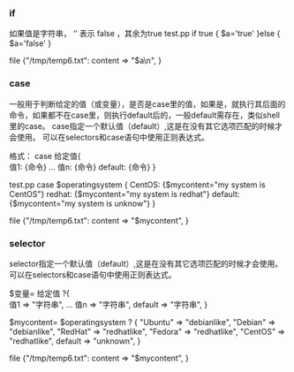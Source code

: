 ### if 
如果值是字符串， ‘’ 表示 false ，其余为true
test.pp
if true   {
        $a='true'
}else {
        $a='false'
}
 
file {"/tmp/temp6.txt":
       content =>   "$a\n",
}


### case
一般用于判断给定的值（或变量），是否是case里的值，如果是，就执行其后面的命令，如果都不在case里，则执行default后的，一般default需存在，类似shell里的case。
    case指定一个默认值（default）,这是在没有其它选项匹配的时候才会使用。
    可以在selectors和case语句中使用正则表达式。

格式：
case 给定值{                                                                           
    值1: {命令}
    …
    值n: {命令}
    default: {命令}
}

test.pp
case $operatingsystem   {
        CentOS:   {$mycontent="my system is CentOS"}
        redhat:   {$mycontent="my system is redhat"}
        default:   {$mycontent="my system is unknow"}
}
 
file {"/tmp/temp6.txt":
      content =>   "$mycontent",
}
 
### selector
selector指定一个默认值（default）,这是在没有其它选项匹配的时候才会使用。
可以在selectors和case语句中使用正则表达式。

$变量= 给定值 ?{                                                                           
    值1 => "字符串",
    …
    值n => "字符串",
    default => "字符串",
}

$mycontent= $operatingsystem   ? {
    "Ubuntu" =>   "debianlike",
    "Debian" => "debianlike",
    "RedHat" =>   "redhatlike",
    "Fedora" =>   "redhatlike",
"CentOS"   => "redhatlike",
default => "unknown",
}
 
file   {"/tmp/temp6.txt":
      content => "$mycontent",
}
